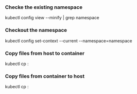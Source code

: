### Checke the existing namespace
kubectl config view --minify | grep namespace

### Checkout the namespace
kubectl config set-context --current --namespace=namespace

### Copy files from host to container
kubectl cp <src-path> <your-pod-name>:<dest-path> 

### Copy files from container to host
kubectl cp <your-pod-name>:<src-path> <local-dest-path> 